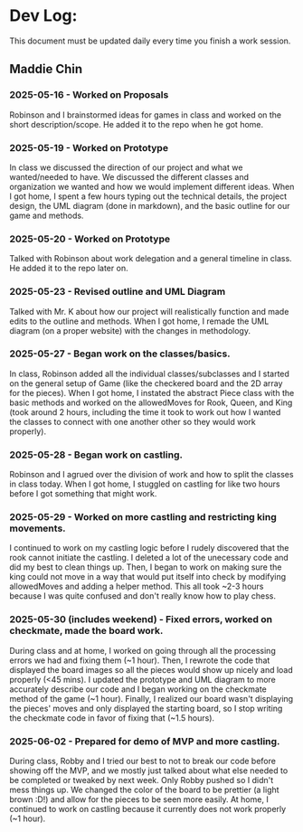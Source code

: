 # Dev Log:

This document must be updated daily every time you finish a work session.

## Maddie Chin

### 2025-05-16 - Worked on Proposals
Robinson and I brainstormed ideas for games in class and worked on the short description/scope. He added it to the repo when he got home.  

### 2025-05-19 - Worked on Prototype
In class we discussed the direction of our project and what we wanted/needed to have. We discussed
the different classes and organization we wanted and how we would implement 
different ideas. When I got home, I spent a few hours typing out the 
technical details, the project design, the UML diagram (done in 
markdown), and the basic outline for our game and methods.  

### 2025-05-20 - Worked on Prototype
Talked with Robinson about work delegation and a general timeline in class. He added 
it to the repo later on.

### 2025-05-23 - Revised outline and UML Diagram
Talked with Mr. K about how our project will realistically function 
and made edits to the outline and methods. When I got home, I remade 
the UML diagram (on a proper website) with the changes in methodology. 

### 2025-05-27 - Began work on the classes/basics.
In class, Robinson added all the individual classes/subclasses and 
I started on the general setup of Game (like the checkered board and the 2D
array for the pieces). When I got home, I instated the abstract Piece class
with the basic methods and worked on the allowedMoves for Rook, Queen, and 
King (took around 2 hours, including the time it took to work out how I wanted the classes
to connect with one another other so they would work properly).  

### 2025-05-28 - Began work on castling.
Robinson and I agrued over the division of work and how to split the classes 
in class today. When I got home, I stuggled on castling for like two hours 
before I got something that might work. 

### 2025-05-29 - Worked on more castling and restricting king movements.
I continued to work on my castling logic before I rudely discovered 
that the rook cannot initiate the castling. I deleted a lot of the 
unecessary code and did my best to clean things up. Then, I began to work on 
making sure the king could not move in a way that would put itself into 
check by modifying allowedMoves and adding a helper method. This all took ~2-3 
hours because I was quite confused and don't really know how to play chess.   

### 2025-05-30 (includes weekend) - Fixed errors, worked on checkmate, made the board work.
During class and at home, I worked on going through all the processing 
errors we had and fixing them (~1 hour). Then, I rewrote the code that 
displayed the board images so all the pieces would show up nicely and load
properly (<45 mins). I updated the prototype and UML diagram to more 
accurately describe our code and I began working on the checkmate method 
of the game (~1 hour). Finally, I realized our board wasn't displaying the 
pieces' moves and only displayed the starting board, so I stop writing the checkmate 
code in favor of fixing that (~1.5 hours).  

### 2025-06-02 - Prepared for demo of MVP and more castling.
During class, Robby and I tried our best to not to break our code before showing 
off the MVP, and we mostly just talked about what else needed to be completed or 
tweaked by next week. Only Robby pushed so I didn't mess things up. We changed the color of the board to be prettier (a light brown :D!) 
and allow for the pieces to be seen more easily. At home, I continued 
to work on castling because it currently does not work properly (~1 hour).    

